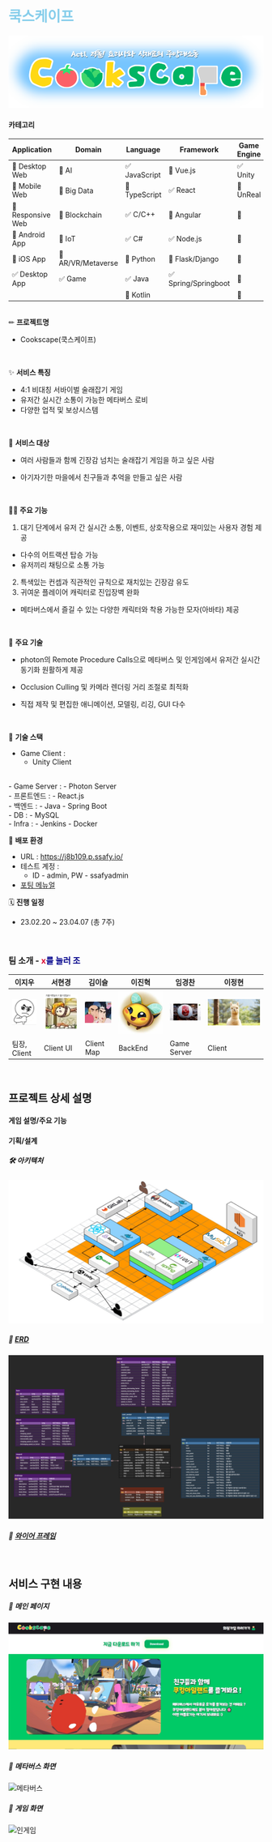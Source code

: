 # <span style="color:skyblue">쿡스케이프 </span>

####

![로고](./img/logo_cookscape.png)

<!-- 필수 항목 -->

#### 카테고리

| Application                          | Domain                                | Language                         | Framework                            | Game Engine                  |
| ------------------------------------ | ------------------------------------- | -------------------------------- | ------------------------------------ | ---------------------------- |
| :black_square_button: Desktop Web    | :black_square_button: AI              | :white_check_mark: JavaScript    | :black_square_button: Vue.js         | :white_check_mark: Unity     |
| :black_square_button: Mobile Web     | :black_square_button: Big Data        | :black_square_button: TypeScript | :white_check_mark: React             | :black_square_button: UnReal |
| :black_square_button: Responsive Web | :black_square_button: Blockchain      | :white_check_mark: C/C++      | :black_square_button: Angular        | :black_square_button:        |
| :black_square_button: Android App    | :black_square_button: IoT             | :white_check_mark: C#         | :white_check_mark: Node.js        | :black_square_button:        |
| :black_square_button: iOS App        | :black_square_button: AR/VR/Metaverse | :black_square_button: Python     | :black_square_button: Flask/Django   | :black_square_button:        |
| :white_check_mark: Desktop App       | :white_check_mark: Game               | :white_check_mark: Java          | :white_check_mark: Spring/Springboot | :black_square_button:        |
|                                      |                                       | :black_square_button: Kotlin     |                                      | :black_square_button:        |

<br>
<!-- 필수 항목 -->
✏ <b>프로젝트명</b><br>

- Cookscape(쿡스케이프)

<br>

✨ <b>서비스 특징</b><br>

- 4:1 비대칭 서바이벌 술래잡기 게임
- 유저간 실시간 소통이 가능한 메타버스 로비
- 다양한 업적 및 보상시스템

<br>

👤 <b>서비스 대상</b><br>

- 여러 사람들과 함께 긴장감 넘치는 술래잡기 게임을 하고 싶은 사람

- 아기자기한 마을에서 친구들과 추억을 만들고 싶은 사람

<br>

☝🏻 <b>주요 기능</b>

1. 대기 단계에서 유저 간 실시간 소통, 이벤트, 상호작용으로 재미있는 사용자 경험 제공

- 다수의 어트랙션 탑승 가능
- 유저끼리 채팅으로 소통 가능

2. 특색있는 컨셉과 직관적인 규칙으로 재치있는 긴장감 유도
3. 귀여운 플레이어 캐릭터로 진입장벽 완화

- 메타버스에서 즐길 수 있는 다양한 캐릭터와 착용 가능한 모자(아바타) 제공

<br>

👑 <b>주요 기술</b>

- photon의 Remote Procedure Calls으로 메타버스 및 인게임에서 유저간 실시간 동기화 원활하게 제공

- Occlusion Culling 및 카메라 렌더링 거리 조절로 최적화

- 직접 제작 및 편집한 애니메이션, 모델링, 리깅, GUI 다수

<br>

🧵 <b>기술 스택</b><br>

- Game Client : 
  - Unity Client
<br>
- Game Server : 
  - Photon Server
<br>
- 프론트엔드 : 
  - React.js
<br>
- 백엔드 : 
  - Java 
  - Spring Boot
<br>
- DB : 
  - MySQL
<br>
- Infra :
  - Jenkins 
  - Docker

<br>

🎠 <b>배포 환경</b>

- URL : https://j8b109.p.ssafy.io/
- 테스트 계정 : 
  - ID - admin, PW - ssafyadmin
- [포팅 메뉴얼](./exec/Cookscape_포팅_매뉴얼.pdf)

🗓 <b>진행 일정</b><br>

- 23.02.20 ~ 23.04.07 (총 7주)

<br>
<!-- 자유 양식 -->

### 팀 소개 - <span style="color:crimson">x</span><span style="color:darkblue">를 눌러 조</span>

| 이지우                   | 서현경                        | 김이슬                    | 이진혁                       | 임경찬                        | 이정현                         |
| ------------------------ | ----------------------------- | ------------------------- | ---------------------------- | ----------------------------- | ------------------------------ |
| ![지우](./img/jiwoo.png) | ![현경](./img/hyeonkyung.png) | ![이슬](./img/2sseul.png) | ![진혁](./img/jinhyeok.jpg) | ![경찬](./img/kyeongchan.jpg) | ![정현](./img/jeonghyeon.jpeg) |
| 팀장, Client             | Client UI                     | Client Map                | BackEnd                      | Game Server                   | Client                         |

<br>
<!-- 자유 양식 -->

## 프로젝트 상세 설명<br>

#### <b>게임 설명/주요 기능</b>

#### 기획/설계

##### 🛠 <b>아키텍처</b>

![게임 아키텍처](./img/architecture.png)

##### 💾 <b>[ERD]()</b>

![ERD](./img/table.png)

##### 🎨 <b>[와이어 프레임](https://www.figma.com/file/CHy5mHE2huckKXflhWVSMf/META?node-id=55:2&t=AuAQx9A9tMYYLNDt-1)</b>

<br>
<!-- 서비스 시연 -->

## 서비스 구현 내용

##### 🎁 메인 페이지

![메인페이지](./img/hompage.png)

##### 📱 메타버스 화면

![메타버스](./img/train.gif)

##### 🥗 게임 화면

![인게임](./img/ingame.gif)
